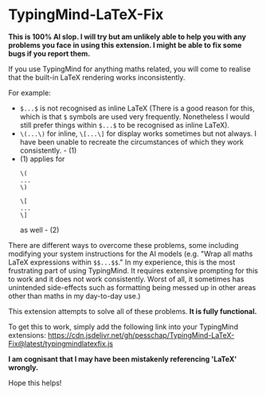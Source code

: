 # TypingMind-LaTeX-Fix

**This is 100% AI slop. I will try but am unlikely able to help you with any problems you face in using this extension. I might be able to fix some bugs if you report them.**

If you use TypingMind for anything maths related, you will come to realise that the built-in LaTeX rendering works inconsistently.

For example:

-   `$...$` is not recognised as inline LaTeX (There is a good reason for this, which is that `$` symbols are used very frequently. Nonetheless I would still prefer things within `$...$` to be recognised as inline LaTeX).
-   `\(...\)` for inline, `\[...\]` for display works sometimes but not always. I have been unable to recreate the circumstances of which they work consistently. - (1)
-   (1) applies for
    ```
    \(
    ...
    \)
    ```
    ```
    \[
    ...
    \]
    ```
    as well - (2)

There are different ways to overcome these problems, some including modifying your system instructions for the AI models (e.g. "Wrap all maths LaTeX expressions within `$$...$$`." In my experience, this is the most frustrating part of using TypingMind. It requires extensive prompting for this to work and it does not work consistently. Worst of all, it sometimes has unintended side-effects such as formatting being messed up in other areas other than maths in my day-to-day use.)

This extension attempts to solve all of these problems. **It is fully functional.**

To get this to work, simply add the following link into your TypingMind extensions:
https://cdn.jsdelivr.net/gh/pesschap/TypingMind-LaTeX-Fix@latest/typingmindlatexfix.js

**I am cognisant that I may have been mistakenly referencing 'LaTeX' wrongly.**

Hope this helps!
